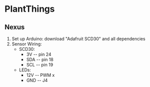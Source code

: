 # PlantThings
## Nexus 
1. Set up Arduino: download "Adafruit SCD30" and all dependencies 
2. Sensor Wiring: 
    - SCD30: 
        - 3V -- pin 24
        - SDA -- pin 18
        - SCL -- pin 19
    - LEDs: 
        - 12V -- PWM x 
        - GND -- J4
